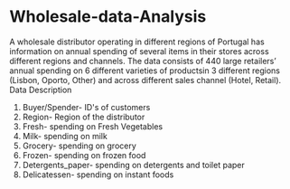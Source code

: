 # Wholesale-data-Analysis
A wholesale distributor operating in different regions of Portugal has information on annual spending of several items in their stores across different regions and channels. The data consists of 440 large retailers’ annual spending on 6 different varieties of productsin 3 different regions (Lisbon, Oporto, Other) and across different sales channel (Hotel, Retail).
Data Description
1.	Buyer/Spender- ID's of customers
2.	Region- Region of the distributor
3.	Fresh- spending on Fresh Vegetables
4.	Milk- spending on milk
5.	Grocery- spending on grocery
6.	Frozen- spending on frozen food
7.	Detergents_paper- spending on detergents and toilet paper
8.	Delicatessen- spending on instant foods
